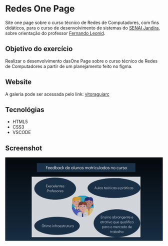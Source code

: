 # Redes One Page
Site one page sobre o curso técnico de Redes de Computadores, com fins didáticos, para o curso de desenvolvimento de sistemas do [SENAI Jandira](https://jandira.sp.senai.br/), sobre orientação do professor [Fernando Leonid](https://github.com/fernandoleonid).

## Objetivo do exercício

Realizar o desenvolvimento dasOne Page sobre o curso técnico de Redes de Computadores a partir de um planejamento feito no figma.

## Website

A galeria pode ser acessada pelo link: [vitoraguiarc](https://github.com/vitoraguiarc)

## Tecnológias

- HTML5
- CSS3
- VSCODE

## Screenshot

![](printreadme.PNG)
